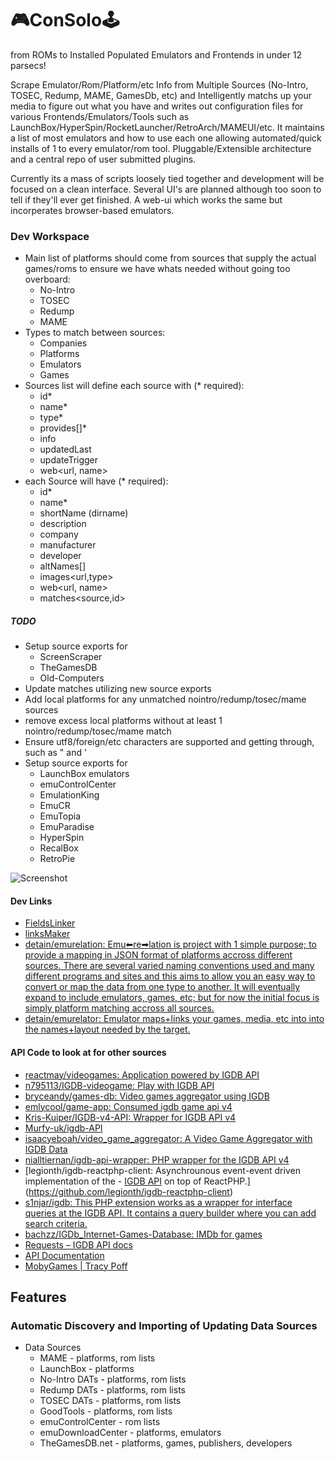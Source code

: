 # **🎮ConSolo🕹**

from ROMs to Installed Populated Emulators and Frontends in under 12 parsecs!

Scrape Emulator/Rom/Platform/etc Info from Multiple Sources (No-Intro, TOSEC, Redump, MAME, GamesDb, etc) and Intelligently matchs up your media to figure out what you have and writes out configuration files for various Frontends/Emulators/Tools such as LaunchBox/HyperSpin/RocketLauncher/RetroArch/MAMEUI/etc. It maintains a list of most emulators and how to use each one allowing automated/quick installs of 1 to every emulator/rom tool. Pluggable/Extensible architecture and a central repo of user submitted plugins.

Currently its a mass of scripts loosely tied together and development will be focused on a clean interface. Several UI's are planned although too soon to tell if they'll ever get finished. A web-ui which works the same but incorperates browser-based emulators.

### Dev Workspace

- Main list of platforms should come from sources that supply the actual games/roms to ensure we have whats needed without going too overboard:
  - No-Intro
  - TOSEC
  - Redump
  - MAME
- Types to match between sources:
  - Companies
  - Platforms
  - Emulators
  - Games
- Sources list will define each source with (* required):
  - id*
  - name*
  - type*
  - provides[]*
  - info
  - updatedLast
  - updateTrigger
  - web<url, name>
- each Source will have (* required):
  - id*
  - name*
  - shortName (dirname)
  - description
  - company
  - manufacturer
  - developer
  - altNames[]
  - images<url,type>
  - web<url, name>
  - matches<source,id>

##### TODO

- Setup source exports for
  - ScreenScraper
  - TheGamesDB
  - Old-Computers
- Update matches utilizing new source exports
- Add local platforms for any unmatched nointro/redump/tosec/mame sources
- remove excess local platforms without at least 1 nointro/redump/tosec/mame match
- Ensure utf8/foreign/etc characters are supported and getting through, such as " and '
- Setup source exports for
  - LaunchBox emulators
  - emuControlCenter
  - EmulationKing
  - EmuCR
  - EmuTopia
  - EmuParadise
  - HyperSpin
  - RecalBox
  - RetroPie


![Screenshot](http://i.is.cc/storage/1FidsZ47.png)

#### Dev Links

- [FieldsLinker](http://consolo.is.cc/FieldsLinker/)
- [linksMaker](http://consolo.is.cc/LinksMaker/)
- [detain/emurelation: Emu⬅re➡lation is project with 1 simple purpose; to provide a mapping in JSON format of platforms accross different sources. There are several varied naming conventions used and many different programs and sites and this aims to allow you an easy way to convert or map the data from one type to another. It will eventually expand to include emulators, games, etc; but for now the initial focus is simply platform matching accross all sources.](https://github.com/detain/emurelation)
- [detain/emurelator: Emu<re>lator maps+links your games, media, etc into into the names+layout needed by the target.](https://github.com/detain/emurelator)

#### API Code to look at for other sources

- [reactmay/videogames: Application powered by IGDB API](https://github.com/reactmay/videogames)
- [n795113/IGDB-videogame: Play with IGDB API](https://github.com/n795113/IGDB-videogame)
- [bryceandy/games-db: Video games aggregator using IGDB](https://github.com/bryceandy/games-db)
- [emlycool/game-app: Consumed igdb game api v4](https://github.com/emlycool/game-app)
- [Kris-Kuiper/IGDB-v4-API: Wrapper for IGDB API v4](https://github.com/Kris-Kuiper/IGDB-v4-API)
- [Murfy-uk/igdb-API](https://github.com/Murfy-uk/igdb-API)
- [isaacyeboah/video_game_aggregator: A Video Game Aggregator with IGDB Data](https://github.com/isaacyeboah/video_game_aggregator)
- [nialltiernan/igdb-api-wrapper: PHP wrapper for the IGDB API v4](https://github.com/nialltiernan/igdb-api-wrapper)
- [legionth/igdb-reactphp-client: Asynchrounous event-event driven implementation of the - [IGDB API](https://api.igdb.com/) on top of ReactPHP.](https://github.com/legionth/igdb-reactphp-client)
- [s1njar/igdb: This PHP extension works as a wrapper for interface queries at the IGDB API. It contains a query builder where you can add search criteria.](https://github.com/s1njar/igdb)
- [bachzz/IGDb_Internet-Games-Database: IMDb for games](https://github.com/bachzz/IGDb_Internet-Games-Database)
- [Requests – IGDB API docs](https://api-docs.igdb.com/#requests)
- [API Documentation](https://www.mobygames.com/info/api)
- [MobyGames | Tracy Poff](https://www.mobygames.com/user/sheet/userSheetId,82693/)

## Features

### Automatic Discovery and Importing of Updating Data Sources

* Data Sources
  * MAME - platforms, rom lists
  * LaunchBox - platforms
  * No-Intro DATs - platforms, rom lists
  * Redump DATs - platforms, rom lists
  * TOSEC DATs - platforms, rom lists
  * GoodTools - platforms, rom lists
  * emuControlCenter - rom lists
  * emuDownloadCenter - platforms, emulators
  * TheGamesDB.net - platforms, games, publishers, developers
